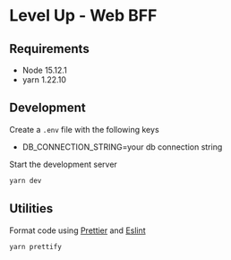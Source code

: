 # Level Up - Web BFF

## Requirements

- Node 15.12.1
- yarn 1.22.10

## Development

Create a `.env` file with the following keys

- DB_CONNECTION_STRING=your db connection string

Start the development server

```bash
yarn dev
```

## Utilities

Format code using [Prettier](https://prettier.io/) and [Eslint](https://eslint.org/)

```bash
yarn prettify
```
